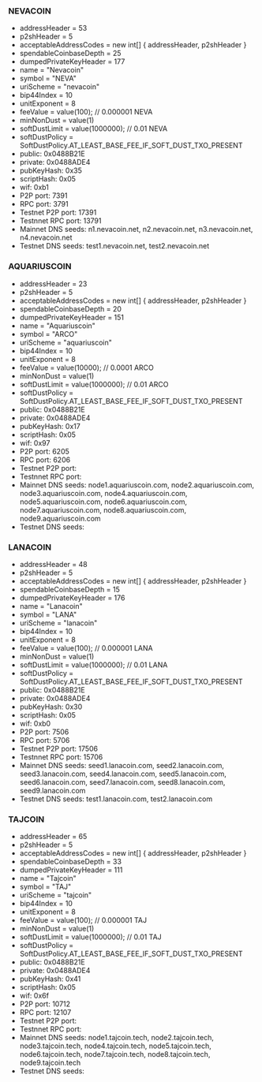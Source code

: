 ### NEVACOIN

* addressHeader = 53
* p2shHeader = 5
* acceptableAddressCodes = new int[] { addressHeader, p2shHeader }
* spendableCoinbaseDepth = 25
* dumpedPrivateKeyHeader = 177
* name = "Nevacoin"
* symbol = "NEVA"
* uriScheme = "nevacoin"
* bip44Index = 10
* unitExponent = 8
* feeValue = value(100); // 0.000001 NEVA
* minNonDust = value(1)
* softDustLimit = value(1000000); // 0.01 NEVA
* softDustPolicy = SoftDustPolicy.AT_LEAST_BASE_FEE_IF_SOFT_DUST_TXO_PRESENT
* public: 0x0488B21E
* private: 0x0488ADE4
* pubKeyHash: 0x35
* scriptHash: 0x05
* wif: 0xb1
* P2P port: 7391
* RPC port: 3791
* Testnet P2P port: 17391
* Testnnet RPC port: 13791
* Mainnet DNS seeds: n1.nevacoin.net, n2.nevacoin.net, n3.nevacoin.net, n4.nevacoin.net
* Testnet DNS seeds: test1.nevacoin.net, test2.nevacoin.net


### AQUARIUSCOIN

* addressHeader = 23
* p2shHeader = 5
* acceptableAddressCodes = new int[] { addressHeader, p2shHeader }
* spendableCoinbaseDepth = 20
* dumpedPrivateKeyHeader = 151
* name = "Aquariuscoin"
* symbol = "ARCO"
* uriScheme = "aquariuscoin"
* bip44Index = 10
* unitExponent = 8
* feeValue = value(10000); // 0.0001 ARCO
* minNonDust = value(1)
* softDustLimit = value(1000000); // 0.01 ARCO
* softDustPolicy = SoftDustPolicy.AT_LEAST_BASE_FEE_IF_SOFT_DUST_TXO_PRESENT
* public: 0x0488B21E
* private: 0x0488ADE4
* pubKeyHash: 0x17
* scriptHash: 0x05
* wif: 0x97
* P2P port: 6205
* RPC port: 6206
* Testnet P2P port:
* Testnnet RPC port: 
* Mainnet DNS seeds: node1.aquariuscoin.com, node2.aquariuscoin.com, node3.aquariuscoin.com, node4.aquariuscoin.com, node5.aquariuscoin.com, node6.aquariuscoin.com, node7.aquariuscoin.com, node8.aquariuscoin.com, node9.aquariuscoin.com 
* Testnet DNS seeds:


### LANACOIN

* addressHeader = 48
* p2shHeader = 5
* acceptableAddressCodes = new int[] { addressHeader, p2shHeader }
* spendableCoinbaseDepth = 15
* dumpedPrivateKeyHeader = 176
* name = "Lanacoin"
* symbol = "LANA"
* uriScheme = "lanacoin"
* bip44Index = 10
* unitExponent = 8
* feeValue = value(100); // 0.000001 LANA
* minNonDust = value(1)
* softDustLimit = value(1000000); // 0.01 LANA
* softDustPolicy = SoftDustPolicy.AT_LEAST_BASE_FEE_IF_SOFT_DUST_TXO_PRESENT
* public: 0x0488B21E
* private: 0x0488ADE4
* pubKeyHash: 0x30
* scriptHash: 0x05
* wif: 0xb0
* P2P port: 7506
* RPC port: 5706 
* Testnet P2P port: 17506
* Testnnet RPC port: 15706
* Mainnet DNS seeds: seed1.lanacoin.com, seed2.lanacoin.com, seed3.lanacoin.com, seed4.lanacoin.com, seed5.lanacoin.com, seed6.lanacoin.com, seed7.lanacoin.com, seed8.lanacoin.com, seed9.lanacoin.com
* Testnet DNS seeds: test1.lanacoin.com, test2.lanacoin.com

### TAJCOIN

* addressHeader = 65
* p2shHeader = 5
* acceptableAddressCodes = new int[] { addressHeader, p2shHeader }
* spendableCoinbaseDepth = 33
* dumpedPrivateKeyHeader = 111
* name = "Tajcoin"
* symbol = "TAJ"
* uriScheme = "tajcoin"
* bip44Index = 10
* unitExponent = 8
* feeValue = value(100); // 0.000001 TAJ
* minNonDust = value(1)
* softDustLimit = value(1000000); // 0.01 TAJ
* softDustPolicy = SoftDustPolicy.AT_LEAST_BASE_FEE_IF_SOFT_DUST_TXO_PRESENT
* public: 0x0488B21E
* private: 0x0488ADE4
* pubKeyHash: 0x41
* scriptHash: 0x05
* wif: 0x6f
* P2P port: 10712
* RPC port: 12107
* Testnet P2P port:
* Testnnet RPC port: 
* Mainnet DNS seeds: node1.tajcoin.tech, node2.tajcoin.tech, node3.tajcoin.tech, node4.tajcoin.tech, node5.tajcoin.tech, node6.tajcoin.tech, node7.tajcoin.tech, node8.tajcoin.tech, node9.tajcoin.tech
* Testnet DNS seeds:




